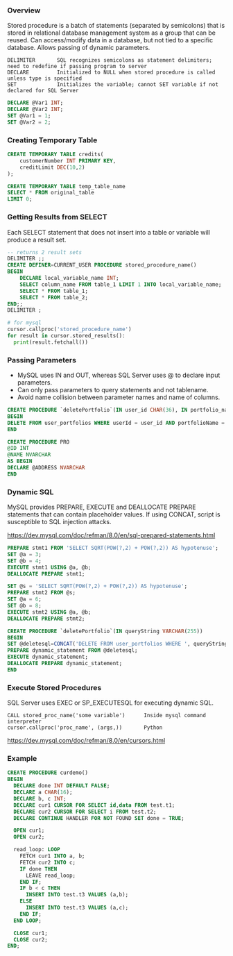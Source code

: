 ### Overview
Stored procedure is a batch of statements (separated by semicolons) that is stored in relational database management system as a group that can be reused. Can access/modify data in a database, but not tied to a specific database. Allows passing of dynamic parameters. 

```
DELIMITER       SQL recognizes semicolons as statement delimiters; need to redefine if passing program to server
DECLARE         Initialized to NULL when stored procedure is called unless type is specified
SET             Initializes the variable; cannot SET variable if not declared for SQL Server
```

```sql
DECLARE @Var1 INT;
DECLARE @Var2 INT;
SET @Var1 = 1;
SET @Var2 = 2;
```

### Creating Temporary Table
```sql
CREATE TEMPORARY TABLE credits(
    customerNumber INT PRIMARY KEY,
    creditLimit DEC(10,2)
);

CREATE TEMPORARY TABLE temp_table_name
SELECT * FROM original_table
LIMIT 0;
```

### Getting Results from SELECT
Each SELECT statement that does not insert into a table or variable will produce a result set.

```sql
-- returns 2 result sets
DELIMITER ;;
CREATE DEFINER=CURRENT_USER PROCEDURE stored_procedure_name()
BEGIN
    DECLARE local_variable_name INT;
    SELECT column_name FROM table_1 LIMIT 1 INTO local_variable_name;   -- this does not return result set
    SELECT * FROM table_1;
    SELECT * FROM table_2;
END;;
DELIMITER ;
```

```py
# for mysql
cursor.callproc('stored_procedure_name')
for result in cursor.stored_results():
  print(result.fetchall())
```

### Passing Parameters
- MySQL uses IN and OUT, whereas SQL Server uses @ to declare input parameters.
- Can only pass parameters to query statements and not tablename.
- Avoid name collision between parameter names and name of columns. 

```sql
CREATE PROCEDURE `deletePortfolio`(IN user_id CHAR(36), IN portfolio_name VARCHAR(255))
BEGIN
DELETE FROM user_portfolios WHERE userId = user_id AND portfolioName = portfolio_name;
END
```
```sql
CREATE PROCEDURE PRO
@ID INT
@NAME NVARCHAR
AS BEGIN
DECLARE @ADDRESS NVARCHAR 
END
```

### Dynamic SQL
MySQL provides PREPARE, EXECUTE and DEALLOCATE PREPARE statements that can contain placeholder values. If using CONCAT, script is susceptible to SQL injection attacks.

https://dev.mysql.com/doc/refman/8.0/en/sql-prepared-statements.html

```sql
PREPARE stmt1 FROM 'SELECT SQRT(POW(?,2) + POW(?,2)) AS hypotenuse';
SET @a = 3;
SET @b = 4;
EXECUTE stmt1 USING @a, @b;
DEALLOCATE PREPARE stmt1;
```

```sql
SET @s = 'SELECT SQRT(POW(?,2) + POW(?,2)) AS hypotenuse';
PREPARE stmt2 FROM @s;
SET @a = 6;
SET @b = 8;
EXECUTE stmt2 USING @a, @b;
DEALLOCATE PREPARE stmt2;
```

```sql
CREATE PROCEDURE `deletePortfolio`(IN queryString VARCHAR(255))
BEGIN
SET @deletesql=CONCAT('DELETE FROM user_portfolios WHERE ', queryString);
PREPARE dynamic_statement FROM @deletesql;
EXECUTE dynamic_statement;
DEALLOCATE PREPARE dynamic_statement;
END
```

### Execute Stored Procedures
SQL Server uses EXEC or SP_EXECUTESQL for executing dynamic SQL.
```
CALL stored_proc_name('some variable')      Inside mysql command interpreter
cursor.callproc('proc_name', (args,))       Python
```

https://dev.mysql.com/doc/refman/8.0/en/cursors.html

### Example
```sql
CREATE PROCEDURE curdemo()
BEGIN
  DECLARE done INT DEFAULT FALSE;
  DECLARE a CHAR(16);
  DECLARE b, c INT;
  DECLARE cur1 CURSOR FOR SELECT id,data FROM test.t1;
  DECLARE cur2 CURSOR FOR SELECT i FROM test.t2;
  DECLARE CONTINUE HANDLER FOR NOT FOUND SET done = TRUE;

  OPEN cur1;
  OPEN cur2;

  read_loop: LOOP
    FETCH cur1 INTO a, b;
    FETCH cur2 INTO c;
    IF done THEN
      LEAVE read_loop;
    END IF;
    IF b < c THEN
      INSERT INTO test.t3 VALUES (a,b);
    ELSE
      INSERT INTO test.t3 VALUES (a,c);
    END IF;
  END LOOP;

  CLOSE cur1;
  CLOSE cur2;
END;
```
